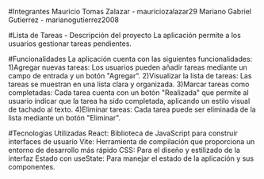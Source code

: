 #Integrantes
Mauricio Tomas Zalazar - mauriciozalazar29
Mariano Gabriel Gutierrez - marianogutierrez2008

#Lista de Tareas - Descripción del proyecto
La aplicación permite a los usuarios gestionar tareas pendientes. 

#Funcionalidades
La aplicación cuenta con las siguientes funcionalidades:
1)Agregar nuevas tareas: Los usuarios pueden añadir tareas mediante un campo de entrada y un botón "Agregar".
2)Visualizar la lista de tareas: Las tareas se muestran en una lista clara y organizada.
3)Marcar tareas como completadas: Cada tarea cuenta con un botón "Realizada" que permite al usuario indicar que la tarea ha sido completada, aplicando un estilo visual de tachado al texto.
4)Eliminar tareas: Cada tarea puede ser eliminada de la lista mediante un botón "Eliminar".

#Tecnologías Utilizadas
React: Biblioteca de JavaScript para construir interfaces de usuario
Vite: Herramienta de compilación que proporciona un entorno de desarrollo más rápido
CSS: Para el diseño y estilizado de la interfaz
Estado con useState: Para manejar el estado de la aplicación y sus componentes.
